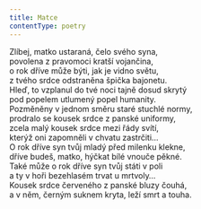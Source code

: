 ```yaml
---
title: Matce
contentType: poetry
---
```


<section>

Zlíbej, matko ustaraná, čelo svého syna,  
povolena z pravomoci kratší vojančina,  
o rok dříve může býti, jak je vidno světu,  
z tvého srdce odstraněna špička bajonetu.  
Hleď, to vzplanul do tvé noci tajně dosud skrytý  
pod popelem utlumený popel humanity.  
Pozměněny v jednom směru staré stuchlé normy,  
prodralo se kousek srdce z panské uniformy,  
zcela malý kousek srdce mezi řády svítí,  
kterýž oni zapomněli v chvatu zastrčiti…  
O rok dříve syn tvůj mladý před milenku klekne,  
dříve budeš, matko, hýčkat bílé vnouče pěkné.  
Také může o rok dříve syn tvůj státi v poli  
a ty v hoři bezehlasém trvat u mrtvoly…  
Kousek srdce červeného z panské bluzy čouhá,  
a v něm, černým suknem kryta, leží smrt a touha.

</section>
